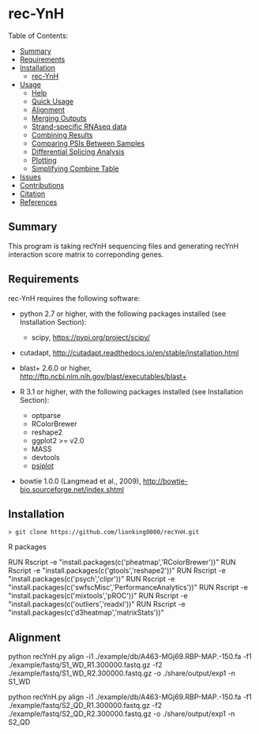 rec-YnH
==========

Table of Contents:

- [Summary](#summary)
- [Requirements](#requirements)
- [Installation](#installation)
	- [rec-YnH](#vast-tools-1)
- [Usage](#usage)
	- [Help](#help)
	- [Quick Usage](#quick-usage)
	- [Alignment](#alignment)
	- [Merging Outputs](#merging-outputs)
	- [Strand-specific RNAseq data](#strand-specific-rnaseq-data)
	- [Combining Results](#combining-results)
	- [Comparing PSIs Between Samples](#comparing-psis-between-samples)
	- [Differential Splicing Analysis](#differential-splicing-analysis)
	- [Plotting](#plotting)
	- [Simplifying Combine Table](#simplifying-combine-table)
- [Issues](#issues)
- [Contributions](#contributions)
- [Citation](#citation)
- [References](#references)
	
Summary
-------
This program is taking recYnH sequencing files and generating recYnH interaction score matrix to correponding genes.

Requirements
------------

rec-YnH requires the following software:
 * python 2.7 or higher, with the following packages installed (see Installation Section):
   * scipy, https://pypi.org/project/scipy/
 * cutadapt, http://cutadapt.readthedocs.io/en/stable/installation.html
 * blast+ 2.6.0 or higher, http://ftp.ncbi.nlm.nih.gov/blast/executables/blast+
 
 * R 3.1 or higher, with the following packages installed (see Installation Section):
   * optparse
   * RColorBrewer
   * reshape2
   * ggplot2 >= v2.0
   * MASS
   * devtools
   * [psiplot](https://github.com/kcha/psiplot)
 
 * bowtie 1.0.0 (Langmead et al., 2009), http://bowtie-bio.sourceforge.net/index.shtml
 
Installation
------------

~~~~
> git clone https://github.com/lionking0000/recYnH.git
~~~~

R packages

RUN Rscript -e "install.packages(c('pheatmap','RColorBrewer'))"
RUN Rscript -e "install.packages(c('gtools','reshape2'))"
RUN Rscript -e "install.packages(c('psych','clipr'))"
RUN Rscript -e "install.packages(c('swfscMisc','PerformanceAnalytics'))"
RUN Rscript -e "install.packages(c('mixtools','pROC'))"
RUN Rscript -e "install.packages(c('outliers','readxl'))"
RUN Rscript -e "install.packages(c('d3heatmap','matrixStats'))"

Alignment
------------

python recYnH.py align -i1 ./example/db/A463-MGj69.RBP-MAP.-150.fa -f1 ./example/fastq/S1_WD_R1.300000.fastq.gz -f2 ./example/fastq/S1_WD_R2.300000.fastq.gz -o ./share/output/exp1 -n S1_WD

python recYnH.py align -i1 ./example/db/A463-MGj69.RBP-MAP.-150.fa -f1 ./example/fastq/S2_QD_R1.300000.fastq.gz -f2 ./example/fastq/S2_QD_R2.300000.fastq.gz -o ./share/output/exp1 -n S2_QD
